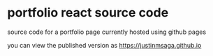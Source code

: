 # portfolio react source code
source code for a portfolio page currently hosted using github pages

you can view the published version as https://justinmsaga.github.io
